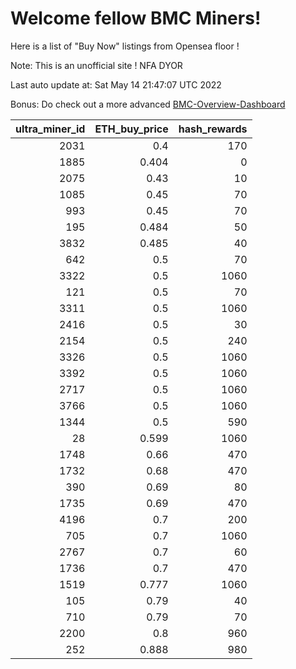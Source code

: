 # Welcome fellow BMC Miners!
Here is a list of "Buy Now" listings from Opensea floor !

Note: This is an unofficial site ! NFA DYOR

Last auto update at: Sat May 14 21:47:07 UTC 2022

Bonus: Do check out a more advanced [BMC-Overview-Dashboard](https://dune.com/defifunk/BMC-Overview-Dashboard)


|   ultra_miner_id |   ETH_buy_price |   hash_rewards |
|-----------------:|----------------:|---------------:|
|             2031 |           0.4   |            170 |
|             1885 |           0.404 |              0 |
|             2075 |           0.43  |             10 |
|             1085 |           0.45  |             70 |
|              993 |           0.45  |             70 |
|              195 |           0.484 |             50 |
|             3832 |           0.485 |             40 |
|              642 |           0.5   |             70 |
|             3322 |           0.5   |           1060 |
|              121 |           0.5   |             70 |
|             3311 |           0.5   |           1060 |
|             2416 |           0.5   |             30 |
|             2154 |           0.5   |            240 |
|             3326 |           0.5   |           1060 |
|             3392 |           0.5   |           1060 |
|             2717 |           0.5   |           1060 |
|             3766 |           0.5   |           1060 |
|             1344 |           0.5   |            590 |
|               28 |           0.599 |           1060 |
|             1748 |           0.66  |            470 |
|             1732 |           0.68  |            470 |
|              390 |           0.69  |             80 |
|             1735 |           0.69  |            470 |
|             4196 |           0.7   |            200 |
|              705 |           0.7   |           1060 |
|             2767 |           0.7   |             60 |
|             1736 |           0.7   |            470 |
|             1519 |           0.777 |           1060 |
|              105 |           0.79  |             40 |
|              710 |           0.79  |             70 |
|             2200 |           0.8   |            960 |
|              252 |           0.888 |            980 |